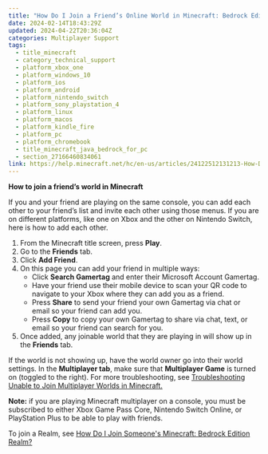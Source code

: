 ```yaml
---
title: "How Do I Join a Friend’s Online World in Minecraft: Bedrock Edition?"
date: 2024-02-14T18:43:29Z
updated: 2024-04-22T20:36:04Z
categories: Multiplayer Support
tags:
  - title_minecraft
  - category_technical_support
  - platform_xbox_one
  - platform_windows_10
  - platform_ios
  - platform_android
  - platform_nintendo_switch
  - platform_sony_playstation_4
  - platform_linux
  - platform_macos
  - platform_kindle_fire
  - platform_pc
  - platform_chromebook
  - title_minecraft_java_bedrock_for_pc
  - section_27166460834061
link: https://help.minecraft.net/hc/en-us/articles/24122512131213-How-Do-I-Join-a-Friend-s-Online-World-in-Minecraft-Bedrock-Edition
---
```


**How to join a friend’s world in Minecraft**

If you and your friend are playing on the same console, you can add each other to your friend’s list and invite each other using those menus. If you are on different platforms, like one on Xbox and the other on Nintendo Switch, here is how to add each other.

1.  From the Minecraft title screen, press **Play**.
2.  Go to the **Friends** tab.
3.  Click **Add Friend**.
4.  On this page you can add your friend in multiple ways:
    - Click **Search Gamertag** and enter their Microsoft Account Gamertag.
    - Have your friend use their mobile device to scan your QR code to navigate to your Xbox where they can add you as a friend.
    - Press **Share** to send your friend your own Gamertag via chat or email so your friend can add you.
    - Press **Copy** to copy your own Gamertag to share via chat, text, or email so your friend can search for you.
5.  Once added, any joinable world that they are playing in will show up in the **Friends** tab.

If the world is not showing up, have the world owner go into their world settings. In the **Multiplayer tab**, make sure that **Multiplayer Game** is turned on (toggled to the right). For more troubleshooting, see [Troubleshooting Unable to Join Multiplayer Worlds in Minecraft.](./Troubleshooting-Unable-to-Join-Multiplayer-Worlds-in-Minecraft.md)

**Note:** if you are playing Minecraft multiplayer on a console, you must be subscribed to either Xbox Game Pass Core, Nintendo Switch Online, or PlayStation Plus to be able to play with friends.

To join a Realm, see [How Do I Join Someone's Minecraft: Bedrock Edition Realm?](../Create-or-Join-Realms/How-Do-I-Join-Someone-s-Minecraft-Bedrock-Edition-Realm.md)
